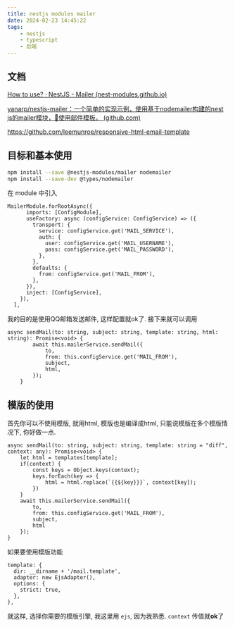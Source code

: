 ```yaml
---
title: nestjs modules mailer
date: 2024-02-23 14:45:22
tags: 
    - nestjs
    - typescript
    - 后端
---
```



## 文档

[How to use? · NestJS - Mailer (nest-modules.github.io)](https://nest-modules.github.io/mailer/docs/mailer.html)

[yanarp/nestjs-mailer：一个简单的实现示例，使用基于nodemailer构建的nest js的mailer模块，🌈使用邮件模板。 (github.com)](https://github.com/yanarp/nestjs-mailer?tab=readme-ov-file)

https://github.com/leemunroe/responsive-html-email-template

## 目标和基本使用

```bash
npm install --save @nestjs-modules/mailer nodemailer
npm install --save-dev @types/nodemailer
```

在 module 中引入

```tsx
MailerModule.forRootAsync({
      imports: [ConfigModule],
      useFactory: async (configService: ConfigService) => ({
        transport: {
          service: configService.get('MAIL_SERVICE'),
          auth: {
            user: configService.get('MAIL_USERNAME'),
            pass: configService.get('MAIL_PASSWORD'),
          },
        },
        defaults: {
          from: configService.get('MAIL_FROM'),
        },
      }),
      inject: [ConfigService],
    }),
  ],
```

我的目的是使用QQ邮箱发送邮件, 这样配置就ok了. 接下来就可以调用

```tsx
async sendMail(to: string, subject: string, template: string, html: string): Promise<void> {
        await this.mailerService.sendMail({
            to,
            from: this.configService.get('MAIL_FROM'),
            subject,
            html,
        });
    }
```

## 模版的使用

首先你可以不使用模版, 就用html, 模版也是编译成html, 只能说模版在多个模版情况下, 你好做一点.

```tsx
async sendMail(to: string, subject: string, template: string = "diff", context: any): Promise<void> {      
    let html = templates[template];
    if(context) {
        const keys = Object.keys(context);
        keys.forEach(key => {
            html = html.replace(`{{${key}}}`, context[key]);
        })
    }
    await this.mailerService.sendMail({
        to,
        from: this.configService.get('MAIL_FROM'),
        subject,            
        html
    });
}
```

如果要使用模版功能

```tsx
template: {
  dir: __dirname + '/mail.template',
  adapter: new EjsAdapter(), 
  options: {
    strict: true,
  },
},
```

就这样, 选择你需要的模版引擎, 我这里用 `ejs`, 因为我熟悉. `context` 传值就**ok**了